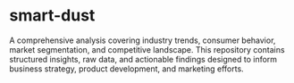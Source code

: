 # smart-dust
A comprehensive analysis covering industry trends, consumer behavior, market segmentation, and competitive landscape. This repository contains structured insights, raw data, and actionable findings designed to inform business strategy, product development, and marketing efforts.  
